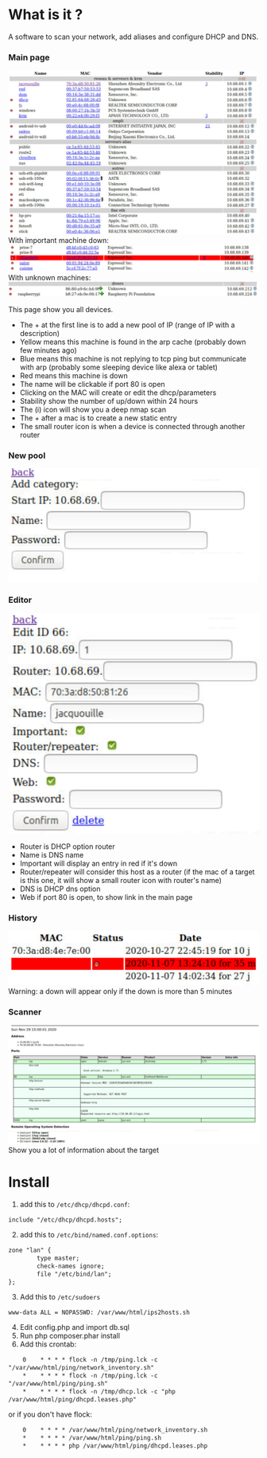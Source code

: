 # What is it ?
A software to scan your network, add aliases and configure DHCP and DNS.

### Main page
![](img/main.png)
With important machine down:
![](img/main-red.png)
With unknown machines:
![](img/main-add.png)

This page show you all devices.

- The + at the first line is to add a new pool of IP (range of IP with a description)
- Yellow means this machine is found in the arp cache (probably down few minutes ago)
- Blue means this machine is not replying to tcp ping but communicate with arp (probably some sleeping device like alexa or tablet)
- Red means this machine is down
- The name will be clickable if port 80 is open
- Clicking on the MAC will create or edit the dhcp/parameters
- Stability show the number of up/down within 24 hours
- The (i) icon will show you a deep nmap scan
- The + after a mac is to create a new static entry
- The small router icon is when a device is connected through another router

### New pool
![](img/addcat.png)

### Editor
![](img/edit.png)

- Router is DHCP option router
- Name is DNS name
- Important will display an entry in red if it's down
- Router/repeater will consider this host as a router (if the mac of a target is this one, it will show a small router icon with router's name)
- DNS is DHCP dns option
- Web if port 80 is open, to show link in the main page

### History
![](img/history.png)
Warning: a down will appear only if the down is more than 5 minutes

### Scanner
![](img/scan.png)
Show you a lot of information about the target

# Install
1. add this to ```/etc/dhcp/dhcpd.conf```:
```
include "/etc/dhcp/dhcpd.hosts";
```
2. add this to ```/etc/bind/named.conf.options```:
```
zone "lan" {
        type master;
        check-names ignore;
        file "/etc/bind/lan";
};
```
3. Add this to ```/etc/sudoers```
```
www-data ALL = NOPASSWD: /var/www/html/ips2hosts.sh
```
4. Edit config.php and import db.sql
5. Run php composer.phar install
6. Add this crontab:

```
    0    * * * * flock -n /tmp/ping.lck -c "/var/www/html/ping/network_inventory.sh"
    *    * * * * flock -n /tmp/ping.lck -c "/var/www/html/ping/ping.sh"
    *    * * * * flock -n /tmp/dhcp.lck -c "php /var/www/html/ping/dhcpd.leases.php"
```

or if you don't have flock:

```
    0    * * * * /var/www/html/ping/network_inventory.sh
    *    * * * * /var/www/html/ping/ping.sh
    *    * * * * php /var/www/html/ping/dhcpd.leases.php
```
